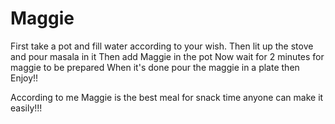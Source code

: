# Maggie

First take a pot and fill water according to your wish.
Then lit up the stove and pour masala in it
Then add Maggie in the pot
Now wait for 2 minutes for maggie to be prepared
When it's done pour the maggie in a plate then Enjoy!!


According to me Maggie is the best meal for snack time anyone can make it easily!!!

